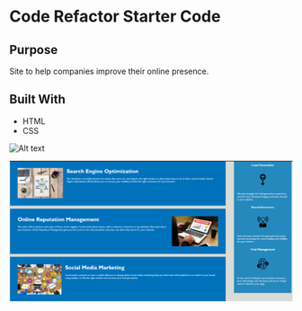 # Code Refactor Starter Code
## Purpose
Site to help companies improve their online presence. 

## Built With
* HTML
* CSS

![Alt text](.assets/images/Hero-section-screen-shot.png?raw=true "Hero section screen shot")

![Alt text](./assets/images/main-section-screen-shot.png?raw=true "Body section screen shot")